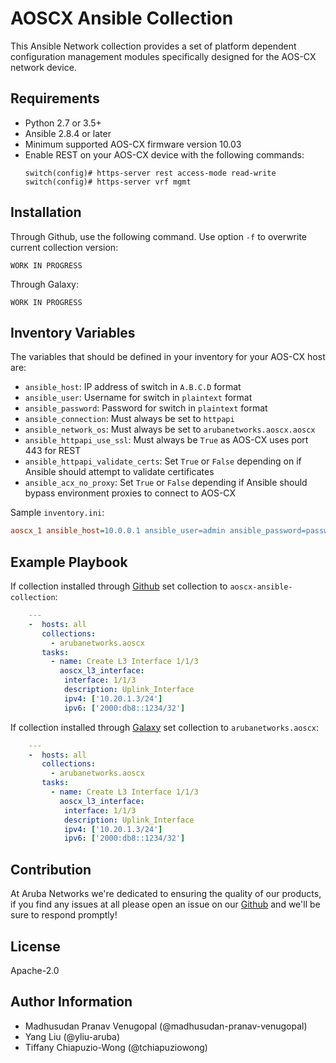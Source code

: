 
AOSCX Ansible Collection
=========

This Ansible Network collection provides a set of platform dependent configuration
 management modules specifically designed for the AOS-CX network device.

Requirements
------------

* Python 2.7 or 3.5+
* Ansible 2.8.4 or later  
* Minimum supported AOS-CX firmware version 10.03
* Enable REST on your AOS-CX device with the following commands:
    ```
    switch(config)# https-server rest access-mode read-write
    switch(config)# https-server vrf mgmt
    ```

Installation
------------

Through Github, use the following command. Use option `-f` to overwrite current collection version:

```
WORK IN PROGRESS
```

Through Galaxy:

```
WORK IN PROGRESS
```

Inventory Variables
--------------

The variables that should be defined in your inventory for your AOS-CX host are:

* `ansible_host`: IP address of switch in `A.B.C.D` format  
* `ansible_user`: Username for switch in `plaintext` format  
* `ansible_password`: Password for switch in `plaintext` format  
* `ansible_connection`: Must always be set to `httpapi`  
* `ansible_network_os`: Must always be set to `arubanetworks.aoscx.aoscx`  
* `ansible_httpapi_use_ssl`: Must always be `True` as AOS-CX uses port 443 for REST  
* `ansible_httpapi_validate_certs`: Set `True` or `False` depending on if Ansible should attempt to validate certificates  
* `ansible_acx_no_proxy`: Set `True` or `False` depending if Ansible should bypass environment proxies to connect to AOS-CX  

Sample `inventory.ini`:

```ini
aoscx_1 ansible_host=10.0.0.1 ansible_user=admin ansible_password=password ansible_connection=httpapi ansible_network_os=arubanetworks.aoscx.aoscx ansible_httpapi_validate_certs=False ansible_httpapi_use_ssl=True ansible_acx_no_proxy=True
```

Example Playbook
----------------

If collection installed through [Github](https://github.com/aruba/aoscx-ansible-collection)
set collection to `aoscx-ansible-collection`:

```yaml
    ---
    -  hosts: all
       collections:
         - arubanetworks.aoscx
       tasks:
         - name: Create L3 Interface 1/1/3
           aoscx_l3_interface:
            interface: 1/1/3
            description: Uplink_Interface
            ipv4: ['10.20.1.3/24']
            ipv6: ['2000:db8::1234/32']
```

If collection installed through [Galaxy](https://galaxy.ansible.com/arubanetworks/aoscx)
set collection to `arubanetworks.aoscx`:

```yaml
    ---
    -  hosts: all
       collections:
         - arubanetworks.aoscx
       tasks:
         - name: Create L3 Interface 1/1/3
           aoscx_l3_interface:
            interface: 1/1/3
            description: Uplink_Interface
            ipv4: ['10.20.1.3/24']
            ipv6: ['2000:db8::1234/32']
```

Contribution
-------
At Aruba Networks we're dedicated to ensuring the quality of our products, if you find any
issues at all please open an issue on our [Github](https://github.com/aruba/aoscx-ansible-collection) and we'll be sure to respond promptly!


License
-------

Apache-2.0

Author Information
------------------
 - Madhusudan Pranav Venugopal (@madhusudan-pranav-venugopal)  
 - Yang Liu (@yliu-aruba)  
 - Tiffany Chiapuzio-Wong (@tchiapuziowong)  


